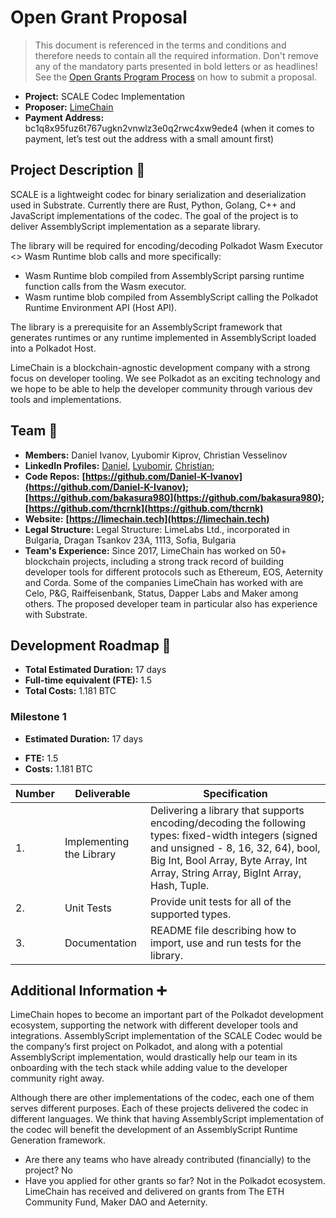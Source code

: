 
# Open Grant Proposal

> This document is referenced in the terms and conditions and therefore needs to contain all the required information. Don't remove any of the mandatory parts presented in bold letters or as headlines! See the [Open Grants Program Process](https://github.com/w3f/Open-Grants-Program/blob/master/README_2.md) on how to submit a proposal.

- **Project:** SCALE Codec Implementation
- **Proposer:** [LimeChain](https://github.com/LimeChain)
- **Payment Address:**  
bc1q8x95fuz6t767ugkn2vnwlz3e0q2rwc4xw9ede4 (when it comes to payment, let’s test out the address with a small amount first)

## Project Description :page_facing_up:

SCALE is a lightweight codec for binary serialization and deserialization used in Substrate. Currently there are Rust, Python, Golang, C++ and JavaScript  implementations of the codec. The goal of the project is to deliver AssemblyScript implementation as a separate library.

The library will be required for encoding/decoding Polkadot Wasm Executor &lt;&gt; Wasm Runtime blob calls and more specifically:

- Wasm Runtime blob compiled from AssemblyScript parsing runtime function calls from the Wasm executor.
- Wasm runtime blob compiled from AssemblyScript calling the Polkadot Runtime Environment API (Host API).

The library is a prerequisite for an AssemblyScript framework that generates runtimes or any runtime implemented in AssemblyScript loaded into a Polkadot Host.

LimeChain is a blockchain-agnostic development company with a strong focus on developer tooling. We see Polkadot as an exciting technology and we hope to be able to help the developer community through various dev tools and implementations.

## Team :busts_in_silhouette:

- **Members:** Daniel Ivanov, Lyubomir Kiprov, Christian Vesselinov
- **LinkedIn Profiles:** [Daniel](https://www.linkedin.com/in/daniel-k-ivanov/), [Lyubomir](https://www.linkedin.com/in/lyubomir-kiprov/), [Christian](https://www.linkedin.com/in/chris-veselinov/);
- **Code Repos:** **[https://github.com/Daniel-K-Ivanov](https://github.com/Daniel-K-Ivanov); [https://github.com/bakasura980](https://github.com/bakasura980); [https://github.com/thcrnk](https://github.com/thcrnk)**
- **Website:** **[https://limechain.tech](https://limechain.tech)**
- **Legal Structure:** Legal Structure: LimeLabs Ltd., incorporated in Bulgaria, Dragan Tsankov 23A, 1113, Sofia, Bulgaria
- **Team's Experience:**
Since 2017, LimeChain has worked on 50+ blockchain projects, including a strong track record of building developer tools for different protocols such as Ethereum, EOS, Aeternity and Corda. Some of the companies LimeChain has worked with are Celo, P&G, Raiffeisenbank, Status, Dapper Labs and Maker among others. The proposed developer team in particular also has experience with Substrate.

## Development Roadmap :nut_and_bolt:

- **Total Estimated Duration:** 17 days
- **Full-time equivalent (FTE):** 1.5
- **Total Costs:** 1.181 BTC

### Milestone 1

* **Estimated Duration:** 17 days
- **FTE:** 1.5
- **Costs:** 1.181 BTC


| Number | Deliverable | Specification |
| ------------- | ------------- | ------------- |
| 1. | Implementing the Library |  Delivering a library that supports encoding/decoding the following types: fixed-width integers (signed and unsigned - 8, 16, 32, 64), bool, Big Int, Bool Array, Byte Array, Int Array, String Array, BigInt Array, Hash, Tuple. |  
| 2.  | Unit Tests |Provide unit tests for all of the supported types.|
| 3.  | Documentation |README file describing how to import, use and run tests for the library. |


## Additional Information :heavy_plus_sign:

LimeChain hopes to become an important part of the Polkadot development ecosystem, supporting the network with different developer tools and integrations. AssemblyScript implementation of the SCALE Codec would be the company’s first project on Polkadot, and along with a potential AssemblyScript implementation, would drastically help our team in its onboarding with the tech stack while adding value to the developer community right away.

Although there are other implementations of the codec, each one of them serves different purposes. Each of these projects delivered the codec in different languages. We think that having AssemblyScript implementation of the codec will benefit the development of an AssemblyScript Runtime Generation framework.

- Are there any teams who have already contributed (financially) to the project? No
- Have you applied for other grants so far? Not in the Polkadot ecosystem. LimeChain has received and delivered on grants from The ETH Community Fund, Maker DAO and Aeternity.

